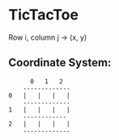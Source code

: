 # TicTacToe

Row i, column j -> (x, y)

## Coordinate System:

          0   1   2
        -------------
    0   |   |   |   |
        -------------
    1   |   |   |   |
        ------------
    2   |   |   |   |
        -------------
